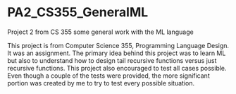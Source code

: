 # PA2_CS355_GeneralML
Project 2 from CS 355 some general work with the ML language

This project is from Computer Science 355, Programming Language Design. It was an assignment.
The primary idea behind this project was to learn ML but also to understand how to design
tail recursive functions versus just recursive functions. This project also encouraged to
test all cases possible. Even though a couple of the tests were provided, the more significant
portion was created by me to try to test every possible situation.

